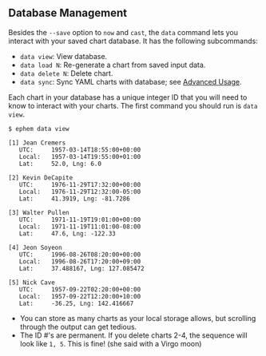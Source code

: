 ## Database Management

Besides the `--save` option to `now` and `cast`, the `data` command lets you interact with your saved chart database. It has the following subcommands:

- `data view`: View database.
- `data load N`: Re-generate a chart from saved input data.
- `data delete N`: Delete chart.
- `data sync`: Sync YAML charts with database; see [Advanced Usage](./60-advanced-usage).

Each chart in your database has a unique integer ID that you will need to know to interact with your charts. The first command you should run is `data view`.

```
$ ephem data view

[1] Jean Cremers
   UTC:     1957-03-14T18:55:00+00:00
   Local:   1957-03-14T19:55:00+01:00
   Lat:     52.0, Lng: 6.0

[2] Kevin DeCapite
   UTC:     1976-11-29T17:32:00+00:00
   Local:   1976-11-29T12:32:00-05:00
   Lat:     41.3919, Lng: -81.7286

[3] Walter Pullen
   UTC:     1971-11-19T19:01:00+00:00
   Local:   1971-11-19T11:01:00-08:00
   Lat:     47.6, Lng: -122.33

[4] Jeon Soyeon
   UTC:     1996-08-26T08:20:00+00:00
   Local:   1996-08-26T17:20:00+09:00
   Lat:     37.488167, Lng: 127.085472

[5] Nick Cave
   UTC:     1957-09-22T02:20:00+00:00
   Local:   1957-09-22T12:20:00+10:00
   Lat:     -36.25, Lng: 142.416667
```

- You can store as many charts as your local storage allows, but scrolling through the output can get tedious.
- The ID #'s are permanent. If you delete charts 2-4, the sequence will look like `1, 5`. This is fine! (she said with a Virgo moon)

